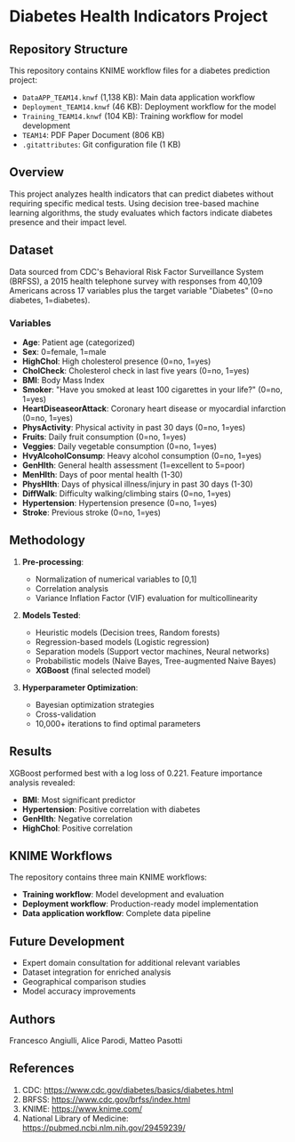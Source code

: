 # Diabetes Health Indicators Project

## Repository Structure
This repository contains KNIME workflow files for a diabetes prediction project:

- `DataAPP_TEAM14.knwf` (1,138 KB): Main data application workflow
- `Deployment_TEAM14.knwf` (46 KB): Deployment workflow for the model
- `Training_TEAM14.knwf` (104 KB): Training workflow for model development
- `TEAM14`: PDF Paper Document (806 KB)
- `.gitattributes`: Git configuration file (1 KB)

## Overview
This project analyzes health indicators that can predict diabetes without requiring specific medical tests. Using decision tree-based machine learning algorithms, the study evaluates which factors indicate diabetes presence and their impact level.

## Dataset
Data sourced from CDC's Behavioral Risk Factor Surveillance System (BRFSS), a 2015 health telephone survey with responses from 40,109 Americans across 17 variables plus the target variable "Diabetes" (0=no diabetes, 1=diabetes).

### Variables
- **Age**: Patient age (categorized)
- **Sex**: 0=female, 1=male
- **HighChol**: High cholesterol presence (0=no, 1=yes)
- **CholCheck**: Cholesterol check in last five years (0=no, 1=yes)
- **BMI**: Body Mass Index
- **Smoker**: "Have you smoked at least 100 cigarettes in your life?" (0=no, 1=yes)
- **HeartDiseaseorAttack**: Coronary heart disease or myocardial infarction (0=no, 1=yes)
- **PhysActivity**: Physical activity in past 30 days (0=no, 1=yes)
- **Fruits**: Daily fruit consumption (0=no, 1=yes)
- **Veggies**: Daily vegetable consumption (0=no, 1=yes)
- **HvyAlcoholConsump**: Heavy alcohol consumption (0=no, 1=yes)
- **GenHlth**: General health assessment (1=excellent to 5=poor)
- **MenHlth**: Days of poor mental health (1-30)
- **PhysHlth**: Days of physical illness/injury in past 30 days (1-30)
- **DiffWalk**: Difficulty walking/climbing stairs (0=no, 1=yes)
- **Hypertension**: Hypertension presence (0=no, 1=yes)
- **Stroke**: Previous stroke (0=no, 1=yes)

## Methodology
1. **Pre-processing**:
   - Normalization of numerical variables to [0,1]
   - Correlation analysis
   - Variance Inflation Factor (VIF) evaluation for multicollinearity

2. **Models Tested**:
   - Heuristic models (Decision trees, Random forests)
   - Regression-based models (Logistic regression)
   - Separation models (Support vector machines, Neural networks)
   - Probabilistic models (Naive Bayes, Tree-augmented Naive Bayes)
   - **XGBoost** (final selected model)

3. **Hyperparameter Optimization**:
   - Bayesian optimization strategies
   - Cross-validation
   - 10,000+ iterations to find optimal parameters

## Results
XGBoost performed best with a log loss of 0.221. Feature importance analysis revealed:

- **BMI**: Most significant predictor
- **Hypertension**: Positive correlation with diabetes
- **GenHlth**: Negative correlation
- **HighChol**: Positive correlation

## KNIME Workflows
The repository contains three main KNIME workflows:
- **Training workflow**: Model development and evaluation
- **Deployment workflow**: Production-ready model implementation
- **Data application workflow**: Complete data pipeline

## Future Development
- Expert domain consultation for additional relevant variables
- Dataset integration for enriched analysis
- Geographical comparison studies
- Model accuracy improvements

## Authors
Francesco Angiulli, Alice Parodi, Matteo Pasotti

## References
1. CDC: https://www.cdc.gov/diabetes/basics/diabetes.html
2. BRFSS: https://www.cdc.gov/brfss/index.html
3. KNIME: https://www.knime.com/
4. National Library of Medicine: https://pubmed.ncbi.nlm.nih.gov/29459239/
